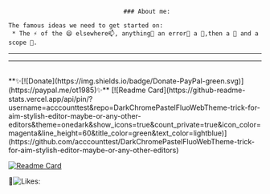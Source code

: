                                     ### About me: 
```autohotkey
The famous ideas we need to get started on: 
 * The ⚡ of the 😄 elsewhere📫, anything💬 an error🤔 a 👯,then a 🌱 and a scope 🔭.
```
---
___
<br>
**✨[![Donate](https://img.shields.io/badge/Donate-PayPal-green.svg)](https://paypal.me/ot1985)✨**
[![Readme Card](https://github-readme-stats.vercel.app/api/pin/?username=acccounttest&repo=DarkChromePastelFluoWebTheme-trick-for-aim-stylish-editor-maybe-or-any-other-editors&theme=onedark&show_icons=true&count_private=true&icon_color=magenta&line_height=60&title_color=green&text_color=lightblue)](https://github.com/acccounttest/DarkChromePastelFluoWebTheme-trick-for-aim-stylish-editor-maybe-or-any-other-editors)

[![Readme Card](https://github-readme-stats.vercel.app/api/pin/?username=acccounttest&repo=DarkGMaps&theme=onedark&show_icons=true&count_private=true&border_color=yellow&bg_color=red)](https://github.com/acccounttest/DarkGMaps)

:yellow_heart:![Likes: ](https://komarev.com/ghpvc/?username=acccounttest&style=plastic&Color=FF7F55&label=Likes+:+)
<br>
